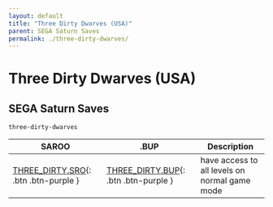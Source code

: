 ```yaml
---
layout: default
title: "Three Dirty Dwarves (USA)"
parent: SEGA Saturn Saves
permalink: ./three-dirty-dwarves/
---
```

# Three Dirty Dwarves (USA)

## SEGA Saturn Saves

`three-dirty-dwarves`

| SAROO | .BUP | Description |
|------|----------|-------------|
| [THREE_DIRTY.SRO](THREE_DIRTY.SRO){: .btn .btn-purple } | [THREE_DIRTY.BUP](THREE_DIRTY.BUP){: .btn .btn-purple } | have access to all levels on normal game mode |
